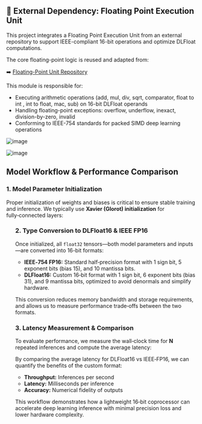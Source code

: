 ## 🔗 External Dependency: Floating Point Execution Unit

This project integrates a Floating Point Execution Unit from an external repository to support IEEE-compliant 16-bit operations and optimize DLFloat computations.

The core floating-point logic is reused and adapted from:

➡️ [Floating-Point Unit Repository](https://github.com/ananya343B/DL_FPU/tree/main)

This module is responsible for:
- Executing arithmetic operations (add, mul, div, sqrt, comparator, float to int , int to float, mac, sub) on 16-bit DLFloat operands
- Handling floating-point exceptions: overflow, underflow, inexact, division-by-zero, invalid
- Conforming to IEEE-754 standards for packed SIMD deep learning operations

![image](https://github.com/user-attachments/assets/7f2721ad-c58b-41fd-8f1c-8b2598480d1a)

![image](https://github.com/user-attachments/assets/a2539509-6ddc-46c9-a9df-a1a9be5df4c4)

<section id="model-workflow">
  <h2>Model Workflow & Performance Comparison</h2>

  <h3>1. Model Parameter Initialization</h3>
  <p>
    Proper initialization of weights and biases is critical to ensure stable training and inference.  
    We typically use <strong>Xavier (Glorot) initialization</strong> for fully‑connected layers:
  </p>
  <ul>

  <h3>2. Type Conversion to DLFloat16 &amp; IEEE FP16</h3>
  <p>
    Once initialized, all <code>float32</code> tensors—both model parameters and inputs—are converted into 16-bit formats:
  </p>
  <ul>
    <li>
      <strong>IEEE‑754 FP16:</strong> Standard half‑precision format with 1 sign bit, 5 exponent bits (bias 15), and 10 mantissa bits.
    </li>
    <li>
      <strong>DLFloat16:</strong> Custom 16‑bit format with 1 sign bit, 6 exponent bits (bias 31), and 9 mantissa bits, optimized to avoid denormals and simplify hardware.
    </li>
  </ul>
  <p>
    This conversion reduces memory bandwidth and storage requirements, and allows us to measure performance trade‑offs between the two formats.
  </p>

  <h3>3. Latency Measurement &amp; Comparison</h3>
  <p>
    To evaluate performance, we measure the wall‑clock time for <strong>N</strong> repeated inferences and compute the average latency:
  <p>
    By comparing the average latency for DLFloat16 vs IEEE‑FP16, we can quantify the benefits of the custom format:
  </p>
  <ul>
    <li><strong>Throughput:</strong> Inferences per second</li>
    <li><strong>Latency:</strong> Milliseconds per inference</li>
    <li><strong>Accuracy:</strong> Numerical fidelity of outputs</li>
  </ul>

  <p>
    This workflow demonstrates how a lightweight 16‑bit coprocessor can accelerate deep learning inference with minimal precision loss and lower hardware complexity.
  </p>
</section>
